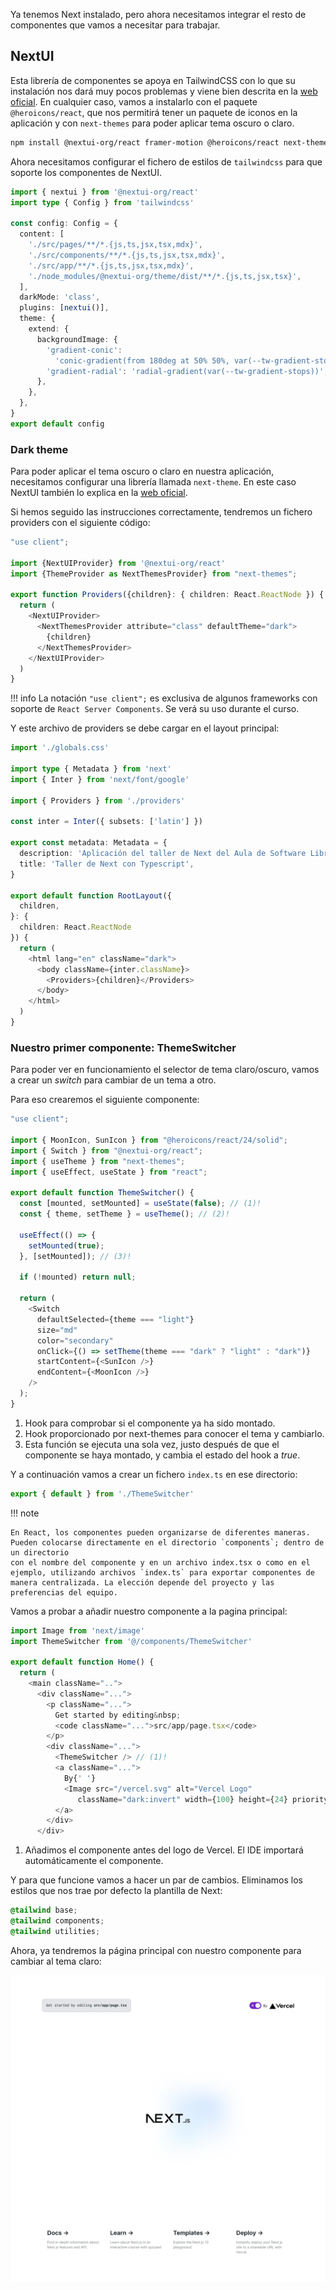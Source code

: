 Ya tenemos Next instalado, pero ahora necesitamos integrar el resto de componentes que vamos a necesitar para trabajar.

## NextUI

Esta librería de componentes se apoya en TailwindCSS con lo que su instalación nos dará muy pocos problemas y viene bien descrita en la [web oficial](https://storiesv2.nextui.org/docs/frameworks/nextjs). En cualquier caso, vamos a instalarlo con el paquete `@heroicons/react`, que nos permitirá tener un paquete de iconos en la aplicación y con `next-themes` para poder aplicar tema oscuro o
claro.

```bash
npm install @nextui-org/react framer-motion @heroicons/react next-themes
```

Ahora necesitamos configurar el fichero de estilos de `tailwindcss` para que
soporte los componentes de NextUI.

```typescript title="tailwind.config.ts" hl_lines="1 9 11 12"
import { nextui } from '@nextui-org/react'
import type { Config } from 'tailwindcss'

const config: Config = {
  content: [
    './src/pages/**/*.{js,ts,jsx,tsx,mdx}',
    './src/components/**/*.{js,ts,jsx,tsx,mdx}',
    './src/app/**/*.{js,ts,jsx,tsx,mdx}',
    './node_modules/@nextui-org/theme/dist/**/*.{js,ts,jsx,tsx}',
  ],
  darkMode: 'class',
  plugins: [nextui()],
  theme: {
    extend: {
      backgroundImage: {
        'gradient-conic':
          'conic-gradient(from 180deg at 50% 50%, var(--tw-gradient-stops))',
        'gradient-radial': 'radial-gradient(var(--tw-gradient-stops))',
      },
    },
  },
}
export default config
```

### Dark theme

Para poder aplicar el tema oscuro o claro en nuestra aplicación, necesitamos configurar una librería llamada `next-theme`. En este caso NextUI también lo explica en la [web oficial](https://storiesv2.nextui.org/docs/customization/dark-mode).

Si hemos seguido las instrucciones correctamente, tendremos un fichero providers con el siguiente código:

```typescript title="src/app/providers.tsx"
"use client";

import {NextUIProvider} from '@nextui-org/react'
import {ThemeProvider as NextThemesProvider} from "next-themes";

export function Providers({children}: { children: React.ReactNode }) {
  return (
    <NextUIProvider>
      <NextThemesProvider attribute="class" defaultTheme="dark">
        {children}
      </NextThemesProvider>
    </NextUIProvider>
  )
}
```

!!! info
    La notación ```"use client";``` es exclusiva de algunos frameworks con soporte de `React Server Components`. Se verá su uso durante el curso.

Y este archivo de providers se debe cargar en el layout principal:

```typescript title="src/app/layout.tsx" hl_lines="6 23"
import './globals.css'

import type { Metadata } from 'next'
import { Inter } from 'next/font/google'

import { Providers } from './providers'

const inter = Inter({ subsets: ['latin'] })

export const metadata: Metadata = {
  description: 'Aplicación del taller de Next del Aula de Software Libre',
  title: 'Taller de Next con Typescript',
}

export default function RootLayout({
  children,
}: {
  children: React.ReactNode
}) {
  return (
    <html lang="en" className="dark">
      <body className={inter.className}>
        <Providers>{children}</Providers>
      </body>
    </html>
  )
}
```

### Nuestro primer componente: ThemeSwitcher

Para poder ver en funcionamiento el selector de tema claro/oscuro, vamos a crear un _switch_ para cambiar de un tema a otro.

Para eso crearemos el siguiente componente:

```typescript title="src/components/ThemeSwitcher/ThemeSwitcher.tsx"
"use client";

import { MoonIcon, SunIcon } from "@heroicons/react/24/solid";
import { Switch } from "@nextui-org/react";
import { useTheme } from "next-themes";
import { useEffect, useState } from "react";

export default function ThemeSwitcher() {
  const [mounted, setMounted] = useState(false); // (1)!
  const { theme, setTheme } = useTheme(); // (2)!

  useEffect(() => {
    setMounted(true);
  }, [setMounted]); // (3)!

  if (!mounted) return null;

  return (
    <Switch
      defaultSelected={theme === "light"}
      size="md"
      color="secondary"
      onClick={() => setTheme(theme === "dark" ? "light" : "dark")}
      startContent={<SunIcon />}
      endContent={<MoonIcon />}
    />
  );
}
```

1. Hook para comprobar si el componente ya ha sido montado.
2. Hook proporcionado por next-themes para conocer el tema y cambiarlo.
3. Esta función se ejecuta una sola vez, justo después de que el componente se haya montado, y cambia el estado del hook a _true_.

Y a continuación vamos a crear un fichero `index.ts` en ese directorio:

```typescript title="src/components/ThemeSwitcher/index.ts"
export { default } from './ThemeSwitcher'
```

!!! note

    En React, los componentes pueden organizarse de diferentes maneras. Pueden colocarse directamente en el directorio `components`; dentro de un directorio
    con el nombre del componente y en un archivo index.tsx o como en el ejemplo, utilizando archivos `index.ts` para exportar componentes de manera centralizada. La elección depende del proyecto y las preferencias del equipo.
    


Vamos a probar a añadir nuestro componente a la pagina principal:

```typescript title="src/app/page.tsx" hl_lines="2 13"
import Image from 'next/image'
import ThemeSwitcher from '@/components/ThemeSwitcher'

export default function Home() {
  return (
    <main className="..">
      <div className="...">
        <p className="...">
          Get started by editing&nbsp;
          <code className="...">src/app/page.tsx</code>
        </p>
        <div className="...">
          <ThemeSwitcher /> // (1)!
          <a className="...">
            By{' '} 
            <Image src="/vercel.svg" alt="Vercel Logo"
               className="dark:invert" width={100} height={24} priority />
          </a>
        </div>
      </div>
```

1. Añadimos el componente antes del logo de Vercel. El IDE importará automáticamente el componente.

Y para que funcione vamos a hacer un par de cambios. Eliminamos los estilos que nos trae por defecto la plantilla de Next:

```css title="src/app/globals.css"
@tailwind base;
@tailwind components;
@tailwind utilities;
```

Ahora, ya tendremos la página principal con nuestro componente para cambiar al tema claro:

![Alt text](images/next-light-theme.png)

